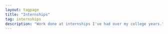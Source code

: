 ```yaml
---
layout: tagpage
title: "Internships"
tag: internships
description: "Work done at internships I've had over my college years."
---
```

